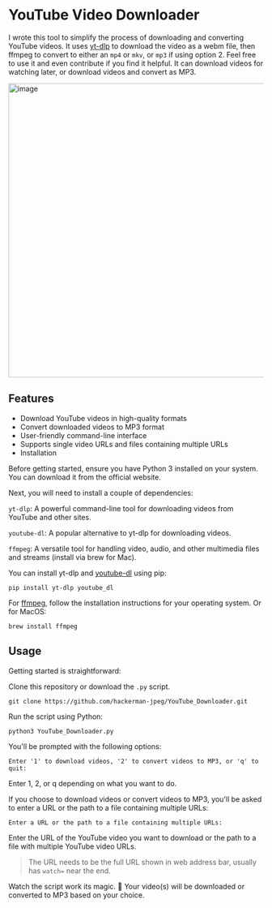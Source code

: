 # YouTube Video Downloader

I wrote this tool to simplify the process of downloading and converting YouTube videos. It uses [yt-dlp](https://github.com/yt-dlp/yt-dlp) to download the video as a webm file, then ffmpeg to convert to either an `mp4` or `mkv`, or `mp3` if using option 2. Feel free to use it and even contribute if you find it helpful. It can download videos for watching later, or download videos and convert as MP3. 

<img width="580" alt="image" src="https://user-images.githubusercontent.com/41294610/233874563-947c3a0b-c54c-4b62-84fc-1413641317c5.png">


## Features

- Download YouTube videos in high-quality formats
- Convert downloaded videos to MP3 format
- User-friendly command-line interface
- Supports single video URLs and files containing multiple URLs
- Installation

Before getting started, ensure you have Python 3 installed on your system. You can download it from the official website.

Next, you will need to install a couple of dependencies:

`yt-dlp`: A powerful command-line tool for downloading videos from YouTube and other sites. 

`youtube-dl`: A popular alternative to yt-dlp for downloading videos.

`ffmpeg`: A versatile tool for handling video, audio, and other multimedia files and streams (install via brew for Mac).

You can install yt-dlp and [youtube-dl](https://github.com/ytdl-org/youtube-dl) using pip:

```
pip install yt-dlp youtube_dl
```
For [ffmpeg](https://ffmpeg.org/download.html), follow the installation instructions for your operating system. Or for MacOS:

```
brew install ffmpeg
```

## Usage

Getting started is straightforward:

Clone this repository or download the `.py` script.

```
git clone https://github.com/hackerman-jpeg/YouTube_Downloader.git

```

Run the script using Python:

```
python3 YouTube_Downloader.py
```

You'll be prompted with the following options:

`Enter '1' to download videos, '2' to convert videos to MP3, or 'q' to quit:`

Enter 1, 2, or q depending on what you want to do.


If you choose to download videos or convert videos to MP3, you'll be asked to enter a URL or the path to a file containing multiple URLs:

`Enter a URL or the path to a file containing multiple URLs:`

Enter the URL of the YouTube video you want to download or the path to a file with multiple YouTube video URLs. 

>  The URL needs to be the full URL shown in web address bar, usually has `watch=` near the end. 


Watch the script work its magic. 🎉 Your video(s) will be downloaded or converted to MP3 based on your choice.
